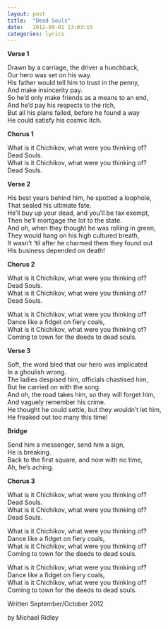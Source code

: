 ```yaml
---
layout: post
title:  "Dead Souls"
date:   2012-09-01 13:03:15
categories: lyrics
---
```


**Verse 1**<br>

Drawn by a carriage, the driver a hunchback,<br>
Our hero was set on his way.<br>
His father would tell him to trust in the penny,<br>
And make insincerity pay.<br>
So he’d only make friends as a means to an end,<br>
And he’d pay his respects to the rich,<br>
But all his plans failed, before he found a way<br>
He could satisfy his cosmic itch.<br>

**Chorus 1**<br>

What is it Chichikov, what were you thinking of?<br>
Dead Souls.<br>
What is it Chichikov, what were you thinking of?<br>
Dead Souls.<br>

**Verse 2**<br>

His best years behind him, he spotted a loophole,<br>
That sealed his ultimate fate.<br>
He’ll buy up your dead, and you’ll be tax exempt,<br>
Then he’ll mortgage the lot to the state.<br>
And oh, when they thought he was rolling in green,<br>
They would hang on his high cultured breath,<br>
It wasn’t ‘til after he charmed them they found out<br>
His business depended on death!<br>

**Chorus 2**<br>

What is it Chichikov, what were you thinking of?<br>
Dead Souls.<br>
What is it Chichikov, what were you thinking of?<br>
Dead Souls.<br>

What is it Chichikov, what were you thinking of?<br>
Dance like a fidget on fiery coals,<br>
What is it Chichikov, what were you thinking of?<br>
Coming to town for the deeds to dead souls.<br>

**Verse 3**<br>

Soft, the word bled that our hero was implicated <br>
In a ghoulish wrong.<br>
The ladies despised him, officials chastised him,<br>
But he carried on with the song.<br>
And oh, the road takes him, so they will forget him,<br>
And vaguely remember his crime.<br>
He thought he could settle, but they wouldn’t let him,<br>
He freaked out too many this time!<br>

**Bridge**<br>

Send him a messenger, send him a sign,<br>
He is breaking.<br>
Back to the first square, and now with no time,<br>
Ah, he’s aching.<br>

**Chorus 3**<br>

What is it Chichikov, what were you thinking of?<br>
Dead Souls.<br>
What is it Chichikov, what were you thinking of?<br>
Dead Souls.<br>

What is it Chichikov, what were you thinking of?<br>
Dance like a fidget on fiery coals,<br>
What is it Chichikov, what were you thinking of?<br>
Coming to town for the deeds to dead souls.<br>

What is it Chichikov, what were you thinking of?<br>
Dance like a fidget on fiery coals,<br>
What is it Chichikov, what were you thinking of?<br>
Coming to town for the deeds to dead souls.<br>

Written September/October 2012<br>

by Michael Ridley<br>
<br>
<br>
